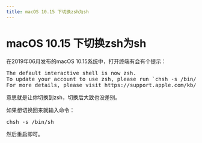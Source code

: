 ```yaml
---
title: macOS 10.15 下切换zsh为sh
---
```


# macOS 10.15 下切换zsh为sh

<p>在2019年06月发布的macOS 10.15系统中，打开终端有会有个提示：<br/></p><pre class="brush:bash;toolbar:false">The&nbsp;default&nbsp;interactive&nbsp;shell&nbsp;is&nbsp;now&nbsp;zsh.
To&nbsp;update&nbsp;your&nbsp;account&nbsp;to&nbsp;use&nbsp;zsh,&nbsp;please&nbsp;run&nbsp;`chsh&nbsp;-s&nbsp;/bin/zsh`.
For&nbsp;more&nbsp;details,&nbsp;please&nbsp;visit&nbsp;https://support.apple.com/kb/HT208050.</pre><p>意思就是让你切换到zsh，切换后大致也没差别。</p><p>如果想切换回来就输入命令：</p><pre class="brush:bash;toolbar:false">chsh&nbsp;-s&nbsp;/bin/sh</pre><p>然后重启即可。<br/></p><p><br/></p>


